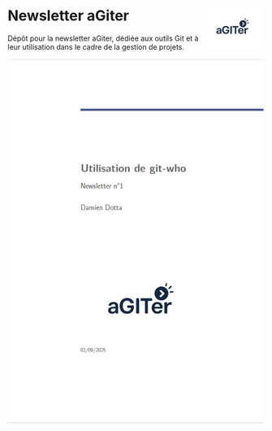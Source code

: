# Newsletter aGiter <img src="assets/logo_agiter.png" width=120 align="right"/>

Dépôt pour la newsletter aGiter, dédiée aux outils Git et à leur utilisation dans le cadre de la gestion de projets.

![](assets/image_readme.png)
